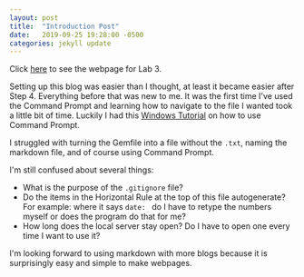 ```yaml
---
layout: post
title:  "Introduction Post"
date:   2019-09-25 19:28:00 -0500
categories: jekyll update
---
```

Click [here](http://mark.goadrich.com/courses/csci340f19/labs/lab3.html) to see the webpage for Lab 3.

Setting up this blog was easier than I thought, at least it became easier after Step 4. Everything before that was new to me.
It was the first time I've used the Command Prompt and learning how to navigate to the file I wanted took a little bit of time. 
Luckily I had this [Windows Tutorial](https://www.cs.princeton.edu/courses/archive/spr05/cos126/cmd-prompt.html) on how to use Command Prompt.

I struggled with turning the Gemfile into a file without the `.txt`, naming the markdown file, and of course using Command Prompt.

I'm still confused about several things: 
- What is the purpose of the `.gitignore` file?
- Do the items in the Horizontal Rule at the top of this file autogenerate?
	For example: where it says `date: ` do I have to retype the numbers myself 
	or does the program do that for me?
- How long does the local server stay open? Do I have to open one every time I want to use it?

I'm looking forward to using markdown with more blogs because it is surprisingly easy and simple to make webpages.

